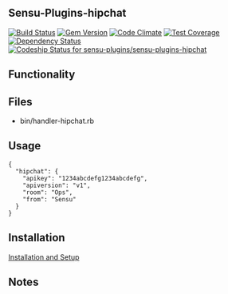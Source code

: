 ## Sensu-Plugins-hipchat

[![Build Status](https://travis-ci.org/sensu-plugins/sensu-plugins-hipchat.svg?branch=master)](https://travis-ci.org/sensu-plugins/sensu-plugins-hipchat)
[![Gem Version](https://badge.fury.io/rb/sensu-plugins-hipchat.svg)](http://badge.fury.io/rb/sensu-plugins-hipchat)
[![Code Climate](https://codeclimate.com/github/sensu-plugins/sensu-plugins-hipchat/badges/gpa.svg)](https://codeclimate.com/github/sensu-plugins/sensu-plugins-hipchat)
[![Test Coverage](https://codeclimate.com/github/sensu-plugins/sensu-plugins-hipchat/badges/coverage.svg)](https://codeclimate.com/github/sensu-plugins/sensu-plugins-hipchat)
[![Dependency Status](https://gemnasium.com/sensu-plugins/sensu-plugins-hipchat.svg)](https://gemnasium.com/sensu-plugins/sensu-plugins-hipchat)
[![Codeship Status for sensu-plugins/sensu-plugins-hipchat](https://codeship.com/projects/6a226580-e891-0132-adeb-62885e5c211b/status?branch=master)](https://codeship.com/projects/82832)

## Functionality

## Files
 * bin/handler-hipchat.rb

## Usage

```
{
  "hipchat": {
    "apikey": "1234abcdefg1234abcdefg",
    "apiversion": "v1",
    "room": "Ops",
    "from": "Sensu"
  }
}
```
## Installation

[Installation and Setup](https://github.com/sensu-plugins/documentation/blob/master/user_docs/installation_instructions.md)


## Notes
